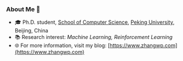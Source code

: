### About Me 🙌

- 🎓 Ph.D. student, [School of Computer Science](https://cs.pku.edu.cn/), [Peking University](https://www.pku.edu.cn/), Beijing, China
- 📚 Research interest: *Machine Learning, Reinforcement Learning*
- 🌐 For more information, visit my blog: [https://www.zhangwp.com](https://www.zhangwp.com)
